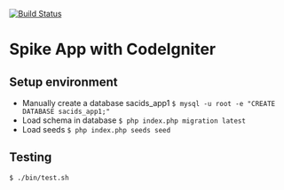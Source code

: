 [![Build Status](https://travis-ci.org/gakyoo/sample-php-codeigniter.svg?branch=master)](https://travis-ci.org/gakyoo/sample-php-codeigniter)

# Spike App with CodeIgniter

## Setup environment

* Manually create a database sacids_app1
  `$ mysql -u root -e "CREATE DATABASE sacids_app1;"`
* Load schema in database
  `$ php index.php migration latest`
* Load seeds
  `$ php index.php seeds seed`

## Testing

```
$ ./bin/test.sh
```

